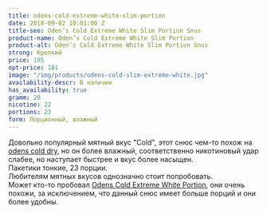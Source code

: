 ```yaml
---
title: odens-cold-extreme-white-slim-portion
date: 2018-09-02 10:01:00 Z
title-seo: Oden’s Cold Extreme White Slim Portion Snus
product-name: Oden’s Cold Extreme White Slim Portion
product-alt: Oden’s Cold Extreme White Slim Portion Snus
strong: Крепкий
price: 195
opt-price: 181
image: "/img/products/odens-cold-slim-extreme-white.jpg"
availability-descr: В наличии
has_availability: true
gramm: 20
nicotine: 22
portions: 23
form: Порционный, влажный
---
```


Довольно популярный мятный вкус "Cold", этот снюс чем-то похож на [odens cold dry](/odens-cold-dry), но он более влажный, соответственно никотиновый удар слабее, но наступает быстрее и вкус более насыщен.<br>
Пакетики тонкие, 23 порции.<br>
Любителям мятных вкусов однозначно стоит попробовать.<br>
Может кто-то пробовал [Odens Cold Extreme White Portion](/odens-white), они очень похожи, за исключением, что данный снюс имеет больше порций и они более удобны.